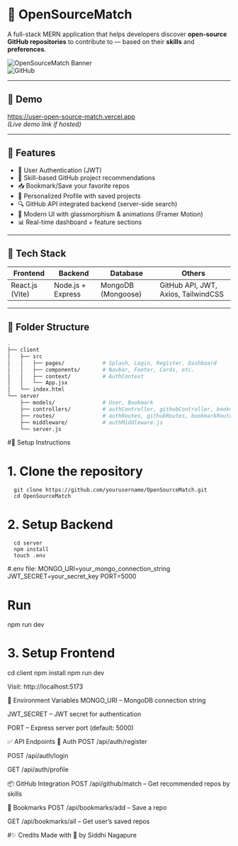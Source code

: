 # 🚀 OpenSourceMatch

A full-stack MERN application that helps developers discover **open-source GitHub repositories** to contribute to — based on their **skills** and **preferences**.

![OpenSourceMatch Banner](https://img.shields.io/badge/MERN-Fullstack-blueviolet?style=for-the-badge)  
![GitHub](https://img.shields.io/github/license/yourusername/opensourcematch?style=flat-square)

---

## 📸 Demo

https://user-open-source-match.vercel.app  
_(Live demo link if hosted)_  

---

## 🌟 Features

- 🔐 User Authentication (JWT)
- 🧠 Skill-based GitHub project recommendations
- 📥 Bookmark/Save your favorite repos
- 🙋 Personalized Profile with saved projects
- 🔍 GitHub API integrated backend (server-side search)
- 🌈 Modern UI with glassmorphism & animations (Framer Motion)
- 📊 Real-time dashboard + feature sections

---

## 🔧 Tech Stack

| Frontend | Backend | Database | Others |
|----------|---------|----------|--------|
| React.js (Vite) | Node.js + Express | MongoDB (Mongoose) | GitHub API, JWT, Axios, TailwindCSS |

---

## 📂 Folder Structure

```bash
.
├── client
│   ├── src
│   │   ├── pages/            # Splash, Login, Register, Dashboard
│   │   ├── components/       # Navbar, Footer, Cards, etc.
│   │   ├── context/          # AuthContext
│   │   └── App.jsx
│   └── index.html
└── server
    ├── models/               # User, Bookmark
    ├── controllers/          # authController, githubController, bookmarkController
    ├── routes/               # authRoutes, githubRoutes, bookmarkRoutes
    ├── middleware/           # authMiddleware.js
    └── server.js

```

#🚀 Setup Instructions
  # 1. Clone the repository
      git clone https://github.com/yourusername/OpenSourceMatch.git
      cd OpenSourceMatch
  # 2. Setup Backend
      cd server
      npm install
      touch .env
#.env file:
MONGO_URI=your_mongo_connection_string
JWT_SECRET=your_secret_key
PORT=5000
# Run
npm run dev

# 3. Setup Frontend

cd client
npm install
npm run dev

Visit: http://localhost:5173

🔐 Environment Variables
MONGO_URI – MongoDB connection string

JWT_SECRET – JWT secret for authentication

PORT – Express server port (default: 5000)

✅ API Endpoints
🔐 Auth
POST /api/auth/register

POST /api/auth/login

GET /api/auth/profile

📦 GitHub Integration
POST /api/github/match – Get recommended repos by skills

📌 Bookmarks
POST /api/bookmarks/add – Save a repo

GET /api/bookmarks/all – Get user’s saved repos

#✨ Credits
Made with 💖 by Siddhi Nagapure
